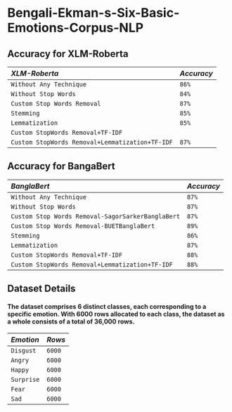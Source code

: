 # Bengali-Ekman-s-Six-Basic-Emotions-Corpus-NLP

## Accuracy for XLM-Roberta

|  *XLM-Roberta*    | *Accuracy*             |
| :--------           | :------------------------- |
|  `Without Any Technique`       |  `86%`|
|  `Without Stop Words`       | `84%` |
|  `Custom Stop Words Removal`       | `87%` |
|  `Stemming`       | `85%` |
|  `Lemmatization`       | `85%` |
|  `Custom StopWords Removal+TF-IDF`       |  |
|  `Custom StopWords Removal+Lemmatization+TF-IDF`       | `87%`|


                    
## Accuracy for BangaBert

|  *BanglaBert*    | *Accuracy*             |
| :--------           | :------------------------- |
|  `Without Any Technique`       |  `87%`|
|  `Without Stop Words`       | `87%` |
|  `Custom Stop Words Removal-SagorSarkerBanglaBert`       | `87%` |
|  `Custom Stop Words Removal-BUETBanglaBert`       | `89%` |
|  `Stemming`       | `86%` |
|  `Lemmatization`       | `87%` |
|  `Custom StopWords Removal+TF-IDF`       | `88%` |
|  `Custom StopWords Removal+Lemmatization+TF-IDF`       | `88%` |


## Dataset Details
#### The dataset comprises 6 distinct classes, each corresponding to a specific emotion. With 6000 rows allocated to each class, the dataset as a whole consists of a total of 36,000 rows.

|  *Emotion*    | *Rows*             |
| :--------           | :------------------------- |
|  `Disgust`       |  `6000`|
|  `Angry`       | `6000` |
|  `Happy`       | `6000` |
|  `Surprise`       | `6000` |
|  `Fear`       | `6000` |
|  `Sad`       | `6000` |
